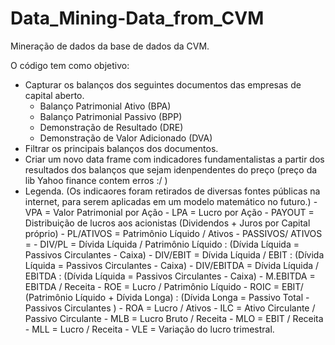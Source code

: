 # Data_Mining-Data_from_CVM

Mineração de dados da base de dados da CVM.

O código tem como objetivo:
 - Capturar os balanços dos seguintes documentos das empresas de capital aberto.
     - Balanço Patrimonial Ativo (BPA)
     - Balanço Patrimonial Passivo (BPP)
     - Demonstração de Resultado (DRE)
     - Demonstração de Valor Adicionado (DVA)
 - Filtrar os principais balanços dos documentos.
 - Criar um novo data frame com indicadores fundamentalistas a partir dos resultados dos balanços que sejam idenpendentes do preço (preço da lib Yahoo finance contem erros :/ )
 - Legenda. (Os indicaores foram retirados de diversas fontes públicas na internet, para serem aplicadas em um modelo matemático no futuro.)
       - VPA = Valor Patrimonial por Ação
       - LPA = Lucro por Ação
       - PAYOUT = Distribuição de lucros aos acionistas (Dividendos + Juros por Capital próprio)
       - PL/ATIVOS = Patrimônio Líquido / Ativos
       - PASSIVOS/ ATIVOS = 
       - DIV/PL = Dívida Líquida / Patrimônio Líquido : (Dívida Líquida = Passivos Circulantes - Caixa)
       - DIV/EBIT = Dívida Líquida / EBIT : (Dívida Líquida = Passivos Circulantes - Caixa)
       - DIV/EBITDA = Dívida Líquida / EBITDA : (Dívida Líquida = Passivos Circulantes - Caixa)
       - M.EBITDA = EBITDA / Receita
       - ROE = Lucro / Patrimônio Líquido
       - ROIC = EBIT/ (Patrimônio Líquido + Dívida Longa) : (Dívida Longa = Passivo Total - Passivos Circulantes )
       - ROA = Lucro / Ativos
       - ILC = Ativo Circulante / Passivo Circulante
       - MLB = Lucro Bruto / Receita
       - MLO = EBIT / Receita
       - MLL = Lucro / Receita
       - VLE = Variação do lucro trimestral.
   
